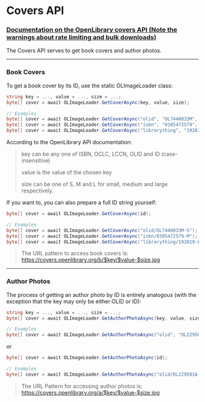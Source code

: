 # Covers API 
### [Documentation on the OpenLibrary covers API (Note the warnings about rate limiting and bulk downloads)](https://openlibrary.org/dev/docs/api/covers)

The Covers API serves to get book covers and author photos.
***

### Book Covers
To get a book cover by its ID, use the static OLImageLoader class:
```csharp
string key = ..., value = ..., size = ...;
byte[] cover = await OLImageLoader.GetCoverAsync(key, value, size);

// Examples
byte[] cover = await OLImageLoader.GetCoverAsync("olid", "OL7440033M", "S");
byte[] cover = await OLImageLoader.GetCoverAsync("isbn", "0385472579", "M");
byte[] cover = await OLImageLoader.GetCoverAsync("librarything", "192819", "L");
```
According to the OpenLibrary API documentation:
> key can be any one of ISBN, OCLC, LCCN, OLID and ID (case-insensitive)
> 
> value is the value of the chosen key
> 
> size can be one of S, M and L for small, medium and large respectively.

If you want to, you can also prepare a full ID string yourself:
```csharp
byte[] cover = await OLImageLoader.GetCoverAsync(id);

// Examples
byte[] cover = await OLImageLoader.GetCoverAsync("olid/OL7440033M-S");
byte[] cover = await OLImageLoader.GetCoverAsync("isbn/0385472579-M");
byte[] cover = await OLImageLoader.GetCoverAsync("librarything/192819-L");
```
>The URL pattern to access book covers is:
>https://covers.openlibrary.org/b/$key/$value-$size.jpg
***

### Author Photos
The process of getting an author photo by ID is entirely analogous (with the exception that the key may only be either OLID or ID):
```csharp
string key = ..., value = ..., size = ...;
byte[] cover = await OLImageLoader.GetAuthorPhotoAsync(key, value, size);

// Examples
byte[] cover = await OLImageLoader.GetAuthorPhotoAsync("olid", "OL229501A", "S");
```
or
```csharp
byte[] cover = await OLImageLoader.GetAuthorPhotoAsync(id);

// Examples
byte[] cover = await OLImageLoader.GetAuthorPhotoAsync("olid/OL229501A-S");
```
>The URL Pattern for accessing author photos is:
>https://covers.openlibrary.org/a/$key/$value-$size.jpg